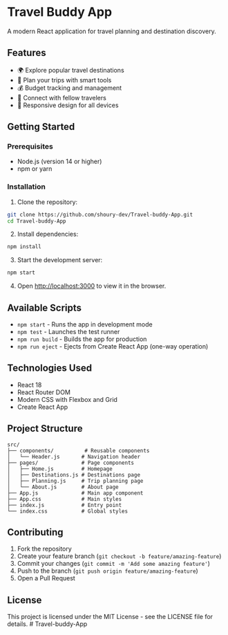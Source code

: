 # Travel Buddy App

A modern React application for travel planning and destination discovery.

## Features

- 🌍 Explore popular travel destinations
- 📅 Plan your trips with smart tools
- 💰 Budget tracking and management
- 🤝 Connect with fellow travelers
- 📱 Responsive design for all devices

## Getting Started

### Prerequisites

- Node.js (version 14 or higher)
- npm or yarn

### Installation

1. Clone the repository:
```bash
git clone https://github.com/shoury-dev/Travel-buddy-App.git
cd Travel-buddy-App
```

2. Install dependencies:
```bash
npm install
```

3. Start the development server:
```bash
npm start
```

4. Open [http://localhost:3000](http://localhost:3000) to view it in the browser.

## Available Scripts

- `npm start` - Runs the app in development mode
- `npm test` - Launches the test runner
- `npm run build` - Builds the app for production
- `npm run eject` - Ejects from Create React App (one-way operation)

## Technologies Used

- React 18
- React Router DOM
- Modern CSS with Flexbox and Grid
- Create React App

## Project Structure

```
src/
├── components/          # Reusable components
│   └── Header.js       # Navigation header
├── pages/              # Page components
│   ├── Home.js         # Homepage
│   ├── Destinations.js # Destinations page
│   ├── Planning.js     # Trip planning page
│   └── About.js        # About page
├── App.js              # Main app component
├── App.css             # Main styles
├── index.js            # Entry point
└── index.css           # Global styles
```

## Contributing

1. Fork the repository
2. Create your feature branch (`git checkout -b feature/amazing-feature`)
3. Commit your changes (`git commit -m 'Add some amazing feature'`)
4. Push to the branch (`git push origin feature/amazing-feature`)
5. Open a Pull Request

## License

This project is licensed under the MIT License - see the LICENSE file for details.
#   T r a v e l - b u d d y - A p p  
 